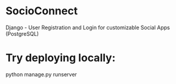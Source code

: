 # SocioConnect
Django - User Registration and Login for customizable Social Apps (PostgreSQL)


# Try deploying locally:
python manage.py runserver
